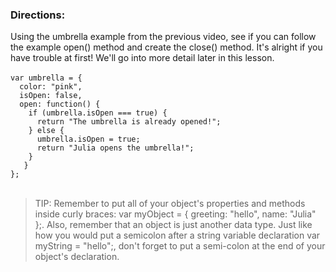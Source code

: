 <h3>Directions:</h3>
Using the umbrella example from the previous video, see if you can follow the example open() method and create the close() method. It's alright if you have trouble at first! We'll go into more detail later in this lesson.
<br/>
<br/>
<code>var umbrella = { </code></br>
<code>  color: "pink",</code></br>
<code>  isOpen: false,</code></br>
<code>  open: function() { </code></br>
<code>    if (umbrella.isOpen === true) {</code></br>
<code>      return "The umbrella is already opened!";</code></br>
<code>    } else {</code></br>
<code>      umbrella.isOpen = true;</code></br>
<code>      return "Julia opens the umbrella!";</code></br>
<code>    }</code></br>
<code>   }</code></br>
<code>};</code></br>
<br/>
<blockquote>TIP: Remember to put all of your object's properties and methods inside curly braces: var myObject = { greeting: "hello", name: "Julia" };. Also, remember that an object is just another data type. Just like how you would put a semicolon after a string variable declaration var myString = "hello";, don't forget to put a semi-colon at the end of your object's declaration.<blockquote>
